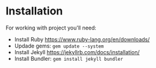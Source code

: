 # Installation

For working with project you'll need:

- Install Ruby https://www.ruby-lang.org/en/downloads/
- Updade gems: `gem update --system`
- Install Jekyll https://jekyllrb.com/docs/installation/
- Install Bundler: `gem install jekyll bundler`